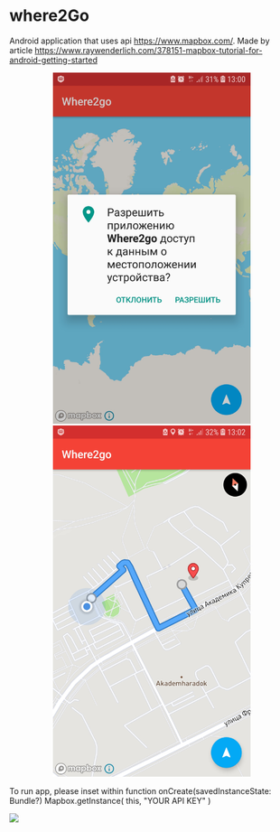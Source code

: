 # where2Go
Android application that uses api https://www.mapbox.com/. 
Made by article https://www.raywenderlich.com/378151-mapbox-tutorial-for-android-getting-started
<p align="center">
  <img padding="24px" src="https://github.com/natalliarad/where2Go/blob/master/permision_check.jpg" width="350"/>
  <img padding="24px" src="https://github.com/natalliarad/where2Go/blob/master/where2go.jpg" width="350"/>
<p>
To run app, please inset within function onCreate(savedInstanceState: Bundle?) 
Mapbox.getInstance(
            this,
            "YOUR API KEY"
        )
  
![](where2go.gif)
